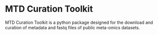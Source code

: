 # MTD Curation Toolkit
MTD Curation Toolkit is a python package designed for the download and curation of metadata and fastq files of public meta-omics datasets.
